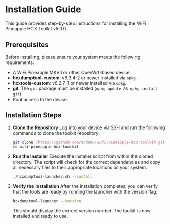 # Installation Guide

This guide provides step-by-step instructions for installing the WiFi Pineapple HCX Toolkit v5.0.0.

## Prerequisites

Before installing, please ensure your system meets the following requirements:

* A WiFi Pineapple MKVII or other OpenWrt-based device.
* **hcxdumptool-custom**: v6.3.4-2 or newer installed via `opkg`.
* **hcxtools-custom**: v6.2.7-1 or newer installed via `opkg`.
* **git**: The `git` package must be installed (`opkg update && opkg install git`).
* Root access to the device.

## Installation Steps

1.  **Clone the Repository**
    Log into your device via SSH and run the following commands to clone the toolkit repository:
    ```bash
    git clone [https://github.com/adde88/wifi-pineapple-hcx-toolkit.git](https://github.com/adde88/wifi-pineapple-hcx-toolkit.git)
    cd wifi-pineapple-hcx-toolkit
    ```

2.  **Run the Installer**
    Execute the installer script from within the cloned directory. The script will check for the correct dependencies and copy all necessary files to their appropriate locations on your system.
    ```bash
    ./hcxdumptool-launcher.sh --install
    ```

3.  **Verify the Installation**
    After the installation completes, you can verify that the tools are ready by running the launcher with the version flag:
    ```bash
    hcxdumptool-launcher --version
    ```
    This should display the correct version number. The toolkit is now installed and ready to use.